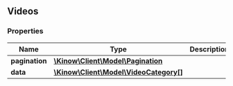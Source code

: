 ## Videos

### Properties
Name | Type | Description | Notes
------------ | ------------- | ------------- | -------------
**pagination** | [**\Kinow\Client\Model\Pagination**](#Pagination) |  | [optional] 
**data** | [**\Kinow\Client\Model\VideoCategory[]**](#VideoCategory) |  | [optional] 


